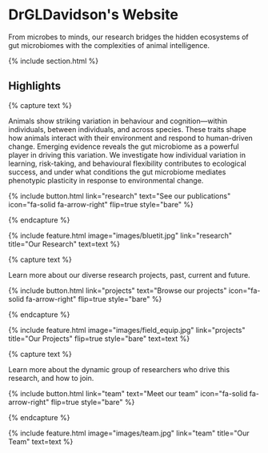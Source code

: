 ---
---

# DrGLDavidson's Website

From microbes to minds, our research bridges the hidden ecosystems of gut microbiomes with the complexities of animal intelligence.

{% include section.html %}

## Highlights

{% capture text %}

Animals show striking variation in behaviour and cognition—within individuals, between individuals, and across species. These traits shape how animals interact with their environment and respond to human-driven change. Emerging evidence reveals the gut microbiome as a powerful player in driving this variation. We investigate how individual variation in learning, risk-taking, and behavioural flexibility contributes to ecological success, and under what conditions the gut microbiome mediates phenotypic plasticity in response to environmental change.

{%
  include button.html
  link="research"
  text="See our publications"
  icon="fa-solid fa-arrow-right"
  flip=true
  style="bare"
%}

{% endcapture %}

{%
  include feature.html
  image="images/bluetit.jpg"
  link="research"
  title="Our Research"
  text=text
%}

{% capture text %}

Learn more about our diverse research projects, past, current and future. 

{%
  include button.html
  link="projects"
  text="Browse our projects"
  icon="fa-solid fa-arrow-right"
  flip=true
  style="bare"
%}

{% endcapture %}

{%
  include feature.html
  image="images/field_equip.jpg"
  link="projects"
  title="Our Projects"
  flip=true
  style="bare"
  text=text
%}

{% capture text %}

Learn more about the dynamic group of researchers who drive this research, and how to join.

{%
  include button.html
  link="team"
  text="Meet our team"
  icon="fa-solid fa-arrow-right"
  flip=true
  style="bare"
%}

{% endcapture %}

{%
  include feature.html
  image="images/team.jpg"
  link="team"
  title="Our Team"
  text=text
%}

